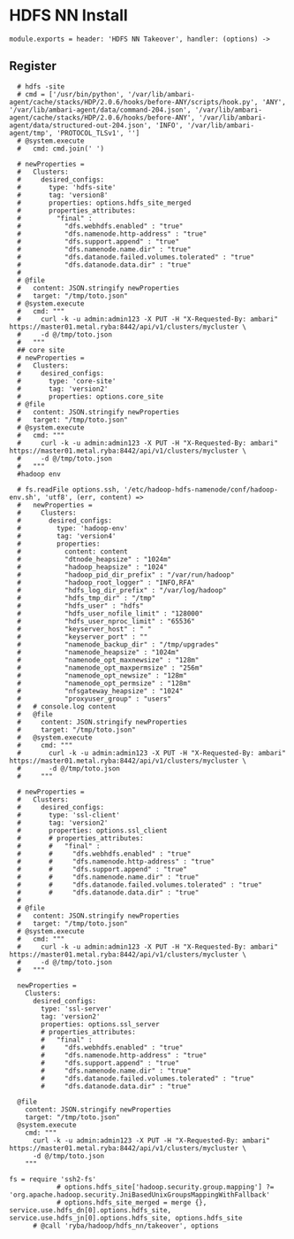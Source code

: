 
# HDFS NN Install

    module.exports = header: 'HDFS NN Takeover', handler: (options) ->

## Register
      
      # hdfs -site
      # cmd = ['/usr/bin/python', '/var/lib/ambari-agent/cache/stacks/HDP/2.0.6/hooks/before-ANY/scripts/hook.py', 'ANY', '/var/lib/ambari-agent/data/command-204.json', '/var/lib/ambari-agent/cache/stacks/HDP/2.0.6/hooks/before-ANY', '/var/lib/ambari-agent/data/structured-out-204.json', 'INFO', '/var/lib/ambari-agent/tmp', 'PROTOCOL_TLSv1', '']
      # @system.execute
      #   cmd: cmd.join(' ')

      # newProperties =
      #   Clusters:
      #     desired_configs:
      #       type: 'hdfs-site'
      #       tag: 'version8'
      #       properties: options.hdfs_site_merged
      #       properties_attributes:
      #         "final" :
      #           "dfs.webhdfs.enabled" : "true"
      #           "dfs.namenode.http-address" : "true"
      #           "dfs.support.append" : "true"
      #           "dfs.namenode.name.dir" : "true"
      #           "dfs.datanode.failed.volumes.tolerated" : "true"
      #           "dfs.datanode.data.dir" : "true"
      # 
      # @file
      #   content: JSON.stringify newProperties
      #   target: "/tmp/toto.json"
      # @system.execute
      #   cmd: """
      #     curl -k -u admin:admin123 -X PUT -H "X-Requested-By: ambari" https://master01.metal.ryba:8442/api/v1/clusters/mycluster \
      #     -d @/tmp/toto.json
      #   """
      ## core site
      # newProperties =
      #   Clusters:
      #     desired_configs:
      #       type: 'core-site'
      #       tag: 'version2'
      #       properties: options.core_site
      # @file
      #   content: JSON.stringify newProperties
      #   target: "/tmp/toto.json"
      # @system.execute
      #   cmd: """
      #     curl -k -u admin:admin123 -X PUT -H "X-Requested-By: ambari" https://master01.metal.ryba:8442/api/v1/clusters/mycluster \
      #     -d @/tmp/toto.json
      #   """
      #hadoop env
      
      # fs.readFile options.ssh, '/etc/hadoop-hdfs-namenode/conf/hadoop-env.sh', 'utf8', (err, content) =>
      #   newProperties =
      #     Clusters:
      #       desired_configs:
      #         type: 'hadoop-env'
      #         tag: 'version4'
      #         properties: 
      #           content: content
      #           "dtnode_heapsize" : "1024m"
      #           "hadoop_heapsize" : "1024"
      #           "hadoop_pid_dir_prefix" : "/var/run/hadoop"
      #           "hadoop_root_logger" : "INFO,RFA"
      #           "hdfs_log_dir_prefix" : "/var/log/hadoop"
      #           "hdfs_tmp_dir" : "/tmp"
      #           "hdfs_user" : "hdfs"
      #           "hdfs_user_nofile_limit" : "128000"
      #           "hdfs_user_nproc_limit" : "65536"
      #           "keyserver_host" : " "
      #           "keyserver_port" : ""
      #           "namenode_backup_dir" : "/tmp/upgrades"
      #           "namenode_heapsize" : "1024m"
      #           "namenode_opt_maxnewsize" : "128m"
      #           "namenode_opt_maxpermsize" : "256m"
      #           "namenode_opt_newsize" : "128m"
      #           "namenode_opt_permsize" : "128m"
      #           "nfsgateway_heapsize" : "1024"
      #           "proxyuser_group" : "users"
      #   # console.log content
      #   @file
      #     content: JSON.stringify newProperties
      #     target: "/tmp/toto.json"
      #   @system.execute
      #     cmd: """
      #       curl -k -u admin:admin123 -X PUT -H "X-Requested-By: ambari" https://master01.metal.ryba:8442/api/v1/clusters/mycluster \
      #       -d @/tmp/toto.json
      #     """
      
      # newProperties =
      #   Clusters:
      #     desired_configs:
      #       type: 'ssl-client'
      #       tag: 'version2'
      #       properties: options.ssl_client
      #       # properties_attributes:
      #       #   "final" :
      #       #     "dfs.webhdfs.enabled" : "true"
      #       #     "dfs.namenode.http-address" : "true"
      #       #     "dfs.support.append" : "true"
      #       #     "dfs.namenode.name.dir" : "true"
      #       #     "dfs.datanode.failed.volumes.tolerated" : "true"
      #       #     "dfs.datanode.data.dir" : "true"
      # 
      # @file
      #   content: JSON.stringify newProperties
      #   target: "/tmp/toto.json"
      # @system.execute
      #   cmd: """
      #     curl -k -u admin:admin123 -X PUT -H "X-Requested-By: ambari" https://master01.metal.ryba:8442/api/v1/clusters/mycluster \
      #     -d @/tmp/toto.json
      #   """
      
      newProperties =
        Clusters:
          desired_configs:
            type: 'ssl-server'
            tag: 'version2'
            properties: options.ssl_server
            # properties_attributes:
            #   "final" :
            #     "dfs.webhdfs.enabled" : "true"
            #     "dfs.namenode.http-address" : "true"
            #     "dfs.support.append" : "true"
            #     "dfs.namenode.name.dir" : "true"
            #     "dfs.datanode.failed.volumes.tolerated" : "true"
            #     "dfs.datanode.data.dir" : "true"
      
      @file
        content: JSON.stringify newProperties
        target: "/tmp/toto.json"
      @system.execute
        cmd: """
          curl -k -u admin:admin123 -X PUT -H "X-Requested-By: ambari" https://master01.metal.ryba:8442/api/v1/clusters/mycluster \
          -d @/tmp/toto.json
        """
      
    fs = require 'ssh2-fs'
                # options.hdfs_site['hadoop.security.group.mapping'] ?= 'org.apache.hadoop.security.JniBasedUnixGroupsMappingWithFallback'
                # options.hdfs_site_merged = merge {}, service.use.hdfs_dn[0].options.hdfs_site, service.use.hdfs_jn[0].options.hdfs_site, options.hdfs_site
          # @call 'ryba/hadoop/hdfs_nn/takeover', options
